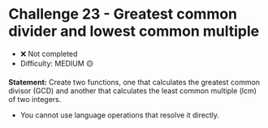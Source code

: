 # Challenge 23 - Greatest common divider and lowest common multiple

- ❌ Not completed
- Difficulty: MEDIUM 🟡

**Statement:** Create two functions, one that calculates the greatest common divisor (GCD) and another that calculates the least common multiple (lcm) of two integers.

- You cannot use language operations that resolve it directly.
